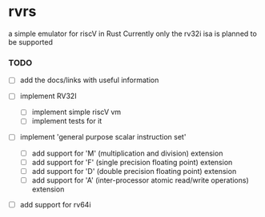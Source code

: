 # rvrs
a simple emulator for riscV in Rust
Currently only the rv32i isa is planned to be supported

### TODO
- [ ] add the docs/links with useful information

- [ ] implement RV32I
  - [ ] implement simple riscV vm
  - [ ] implement tests for it

- [ ] implement 'general purpose scalar instruction set'
  - [ ] add support for 'M' (multiplication and division) extension
  - [ ] add support for 'F' (single precision floating point) extension
  - [ ] add support for 'D' (double precision floating point) extension
  - [ ] add support for 'A' (inter-processor atomic read/write operations) extension

- [ ] add support for rv64i

